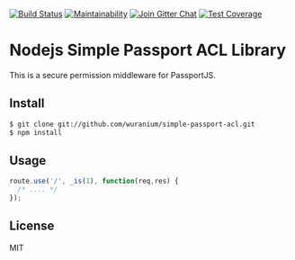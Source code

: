 
[![Build Status](https://img.shields.io/travis/wuranium/simple-passport-acl.svg?style=flat)](https://travis-ci.org/wuranium/simple-passport-acl)
[![Maintainability](https://api.codeclimate.com/v1/badges/140d122182f773350d02/maintainability)](https://codeclimate.com/github/wuranium/simple-passport-acl/maintainability)
[![Join Gitter Chat](https://img.shields.io/badge/gitter-join%20chat%20%E2%86%92-brightgreen.svg?style=flat)](https://gitter.im/madhums/simple-passport-acl?utm_source=badge&utm_medium=badge&utm_campaign=pr-badge&utm_content=badge)
[![Test Coverage](https://api.codeclimate.com/v1/badges/140d122182f773350d02/test_coverage)](https://codeclimate.com/github/wuranium/simple-passport-acl/test_coverage)

# Nodejs Simple Passport ACL Library

This is a secure permission middleware for PassportJS.

## Install

```sh
$ git clone git://github.com/wuranium/simple-passport-acl.git
$ npm install
```

## Usage

```js
route.use('/', _is(1), function(req,res) {
  /* .... */
});
```

## License

MIT
